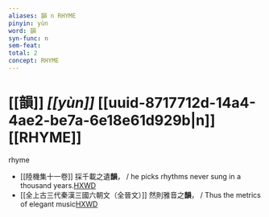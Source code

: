```yaml
---
aliases: 韻 n RHYME
pinyin: yùn
word: 韻
syn-func: n
sem-feat: 
total: 2
concept: RHYME 
---
```

# [[韻]] *[[yùn]]*  [[uuid-8717712d-14a4-4ae2-be7a-6e18e61d929b|n]] [[RHYME]]
rhyme
 - [[陸機集十一卷]] 採千載之遺**韻**， / he picks rhythms never sung in a thousand years.[HXWD](https://hxwd.org/textview.html?location=CH2b1575_CHANT_001-3a.19)
 - [[全上古三代秦漢三國六朝文（全晉文）]] 然則雅音之**韻**， / Thus the metrics of elegant music[HXWD](https://hxwd.org/textview.html?location=CH2b1913_CHANT_077-38a.34)